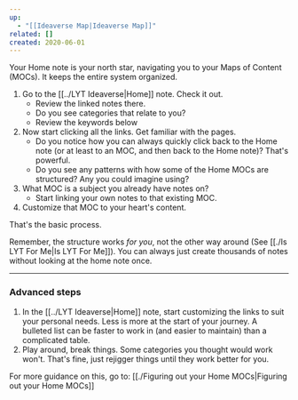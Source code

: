 ```yaml
---
up:
  - "[[Ideaverse Map|Ideaverse Map]]"
related: []
created: 2020-06-01
---
```

Your Home note is your north star, navigating you to your Maps of Content (MOCs). It keeps the entire system organized.

1. Go to the [[../LYT Ideaverse|Home]] note. Check it out. 
	- Review the linked notes there.
	- Do you see categories that relate to you?
	- Review the keywords below
1. Now start clicking all the links. Get familiar with the pages. 
	- Do you notice how you can always quickly click back to the Home note (or at least to an MOC, and then back to the Home note)? That's powerful.
	- Do you see any patterns with how some of the Home MOCs are structured? Any you could imagine using?
2. What MOC is a subject you already have notes on? 
	- Start linking your own notes to that existing MOC. 
3. Customize that MOC to your heart's content.

That's the basic process.

Remember, the structure works *for you*, not the other way around (See [[./Is LYT For Me|Is LYT For Me]]). You can always just create thousands of notes without looking at the home note once. 

---
### Advanced steps
1. In the [[../LYT Ideaverse|Home]] note, start customizing the links to suit your personal needs. Less is more at the start of your journey. A bulleted list can be faster to work in (and easier to maintain) than a complicated table.
2. Play around, break things. Some categories you thought would work won't. That's fine, just rejigger things until they work better for you.

For more guidance on this, go to: [[./Figuring out your Home MOCs|Figuring out your Home MOCs]]